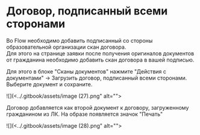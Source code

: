 # Договор, подписанный всеми сторонами

Во Flow необходимо добавить подписанный со стороны образовательной организации скан договора.\
Для этого на странице заявки после получения оригиналов документов от гражданина необходимо добавить скан договора в вашей подписью.&#x20;

Для этого в блоке "Сканы документов" нажмите "Действия с документами" ->  Загрузить договор, подписанный всеми сторонами. Выберите документ и сохраните.

![](<../.gitbook/assets/image (27).png" alt=""><figcaption></figcaption></figure>

Договор добавляется как второй документ к договору, загруженному гражданином из ЛК. На образе появляется значок "Печать"

![](<../.gitbook/assets/image (28).png" alt=""><figcaption></figcaption></figure>
